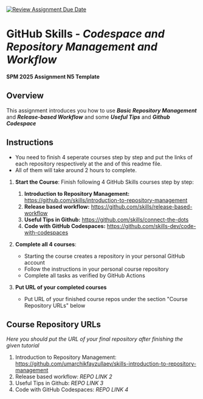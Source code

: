 [![Review Assignment Due Date](https://classroom.github.com/assets/deadline-readme-button-22041afd0340ce965d47ae6ef1cefeee28c7c493a6346c4f15d667ab976d596c.svg)](https://classroom.github.com/a/B_uYMbbo)
# GitHub Skills - _Codespace and Repository Management and Workflow_

**SPM 2025 Assignment N5 Template**

## Overview

This assignment introduces you how to use **_Basic Repository Management_** and **_Release-based Workflow_** and some **_Useful Tips_** and **_Github Codespace_**

## Instructions

* You need to finish 4 seperate courses step by step and put the links of each repository respectively at the and of this readme file.
* All of them will take around 2 hours to complete.

1. **Start the Course**: Finish following 4 GitHub Skills courses step by step:
   1. **Introduction to Repository Management:** https://github.com/skills/introduction-to-repository-management
   2. **Release based workflow:** https://github.com/skills/release-based-workflow
   3. **Useful Tips in Github:**  https://github.com/skills/connect-the-dots
   4. **Code with GitHub Codespaces:** https://github.com/skills-dev/code-with-codespaces

2. **Complete all 4 courses**: 
   - Starting the course creates a repository in your personal GitHub account
   - Follow the instructions in your personal course repository
   - Complete all tasks as verified by GitHub Actions

3. **Put URL of your completed courses**
   - Put URL of your finished course repos under the section "Course Repository URLs" below

## Course Repository URLs

_Here you should put the URL of your final repository after finishing the given tutorial_

1. Introduction to Repository Management: https://github.com/umarchikfayzullaev/skills-introduction-to-repository-management
2. Release based workflow: _REPO LINK 2_
3. Useful Tips in Github:  _REPO LINK 3_
4. Code with GitHub Codespaces: _REPO LINK 4_


